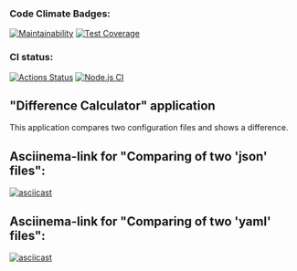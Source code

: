 ### Code Climate Badges:

[![Maintainability](https://api.codeclimate.com/v1/badges/28949565428f6e0206f2/maintainability)](https://codeclimate.com/github/IKS26/frontend-project-46/maintainability)
[![Test Coverage](https://api.codeclimate.com/v1/badges/28949565428f6e0206f2/test_coverage)](https://codeclimate.com/github/IKS26/frontend-project-46/test_coverage)

### CI status:

[![Actions Status](https://github.com/IKS26/frontend-project-46/actions/workflows/hexlet-check.yml/badge.svg)](https://github.com/IKS26/frontend-project-46/actions)
[![Node.js CI](https://github.com/IKS26/frontend-project-46/actions/workflows/nodejs-checks.yml/badge.svg)](https://github.com/IKS26/frontend-project-46/actions/workflows/nodejs-checks.yml)

## "Difference Calculator" application

This application compares two configuration files and shows a difference.

## Asciinema-link for "Comparing of two 'json' files":

[![asciicast](https://https://asciinema.org/a/vkMV8okwiUKogNjCx6bzmycIg.svg)](https://asciinema.org/a/vkMV8okwiUKogNjCx6bzmycIg)

## Asciinema-link for "Comparing of two 'yaml' files":

[![asciicast](https://https://asciinema.org/a/cjeu3u7ejjyIn5i6rKtn2Mi2c.svg)](https://asciinema.org/a/cjeu3u7ejjyIn5i6rKtn2Mi2c)
